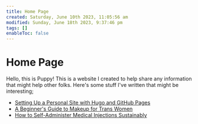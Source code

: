 ```yaml
---
title: Home Page
created: Saturday, June 10th 2023, 11:05:56 am
modified: Sunday, June 18th 2023, 9:37:46 pm
tags: []
enableToc: false
---
```


# Home Page

Hello, this is Puppy! This is a website I created to help share any information that might help other folks. Here's some stuff I've written that might be interesting;

- [Setting Up a Personal Site with Hugo and GitHub Pages](Guides/Setting%20Up%20a%20Personal%20Site%20with%20Hugo%20and%20GitHub%20Pages.md)
- [A Beginner's Guide to Makeup for Trans Women](Guides/A%20Beginner's%20Guide%20to%20Makeup%20for%20Trans%20Women.md)
- [How to Self-Administer Medical Injections Sustainably](Guides/How%20to%20Self-Administer%20Medical%20Injections%20Sustainably.md)
